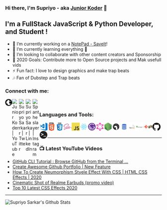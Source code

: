 ### Hi there, I'm Supriyo - aka [Junior Koder][website] 👋

## I'm a FullStack JavaScript & Python Developer, and Student !

- 🔭 I’m currently working on a [NotePad - SaveIt](https://github.com/spantheslayer/saveit)!
- 🌱 I’m currently learning everything 🤣
- 👯 I’m looking to collaborate with other content creators and Sponsorship
- 🥅 2020 Goals: Contribute more to Open Source projects and Mak usefull vids
- ⚡ Fun fact: I love to design graphics and make trap beats
- 🎶 Fan of Dubstep and Trap beats

### Connect with me:

[<img align="left" alt="spantheslayer.github.io" width="22px" src="https://raw.githubusercontent.com/iconic/open-iconic/master/svg/globe.svg" />][website]
[<img align="left" alt="Junior Koder | YouTube" width="22px" src="https://cdn.jsdelivr.net/npm/simple-icons@v3/icons/youtube.svg" />][youtube]
[<img align="left" alt="Supriyo Sarkar | Twitter" width="22px" src="https://cdn.jsdelivr.net/npm/simple-icons@v3/icons/twitter.svg" />][twitter]
[<img align="left" alt="Supriyo Sarkar | LinkedIn" width="22px" src="https://cdn.jsdelivr.net/npm/simple-icons@v3/icons/linkedin.svg" />][linkedin]
[<img align="left" alt="Spantheslayer | Instagram" width="22px" src="https://cdn.jsdelivr.net/npm/simple-icons@v3/icons/instagram.svg" />][instagram]

<br />

### Languages and Tools:

<img align="left" alt="Visual Studio Code" width="26px" src="https://raw.githubusercontent.com/github/explore/80688e429a7d4ef2fca1e82350fe8e3517d3494d/topics/visual-studio-code/visual-studio-code.png" />
<img align="left" alt="HTML5" width="26px" src="https://raw.githubusercontent.com/github/explore/80688e429a7d4ef2fca1e82350fe8e3517d3494d/topics/html/html.png" />
<img align="left" alt="CSS3" width="26px" src="https://raw.githubusercontent.com/github/explore/80688e429a7d4ef2fca1e82350fe8e3517d3494d/topics/css/css.png" />
<img align="left" alt="Sass" width="26px" src="https://raw.githubusercontent.com/github/explore/80688e429a7d4ef2fca1e82350fe8e3517d3494d/topics/sass/sass.png" />
<img align="left" alt="JavaScript" width="26px" src="https://raw.githubusercontent.com/github/explore/80688e429a7d4ef2fca1e82350fe8e3517d3494d/topics/javascript/javascript.png" />
<img align="left" alt="React" width="26px" src="https://raw.githubusercontent.com/github/explore/80688e429a7d4ef2fca1e82350fe8e3517d3494d/topics/react/react.png" />
<img align="left" alt="Gatsby" width="26px" src="https://raw.githubusercontent.com/github/explore/e94815998e4e0713912fed477a1f346ec04c3da2/topics/gatsby/gatsby.png" />
<img align="left" alt="GraphQL" width="26px" src="https://raw.githubusercontent.com/github/explore/80688e429a7d4ef2fca1e82350fe8e3517d3494d/topics/graphql/graphql.png" />
<img align="left" alt="Node.js" width="26px" src="https://raw.githubusercontent.com/github/explore/80688e429a7d4ef2fca1e82350fe8e3517d3494d/topics/nodejs/nodejs.png" />
<img align="left" alt="Deno" width="26px" src="https://raw.githubusercontent.com/github/explore/361e2821e2dea67711cde99c9c40ed357061cf27/topics/deno/deno.png" />
<img align="left" alt="SQL" width="26px" src="https://raw.githubusercontent.com/github/explore/80688e429a7d4ef2fca1e82350fe8e3517d3494d/topics/sql/sql.png" />
<img align="left" alt="MySQL" width="26px" src="https://raw.githubusercontent.com/github/explore/80688e429a7d4ef2fca1e82350fe8e3517d3494d/topics/mysql/mysql.png" />
<img align="left" alt="MongoDB" width="26px" src="https://raw.githubusercontent.com/github/explore/80688e429a7d4ef2fca1e82350fe8e3517d3494d/topics/mongodb/mongodb.png" />
<img align="left" alt="Git" width="26px" src="https://raw.githubusercontent.com/github/explore/80688e429a7d4ef2fca1e82350fe8e3517d3494d/topics/git/git.png" />
<img align="left" alt="GitHub" width="26px" src="https://raw.githubusercontent.com/github/explore/78df643247d429f6cc873026c0622819ad797942/topics/github/github.png" />
<img align="left" alt="HTML5" width="26px" src="https://raw.githubusercontent.com/github/explore/80688e429a7d4ef2fca1e82350fe8e3517d3494d/topics/terminal/terminal.png" />
<br />
<br />

---

### 📺 Latest YouTube Videos

<!-- YOUTUBE:START -->
- [GitHub CLI Tutorial : Browse GitHub from the Terminal ...](https://www.youtube.com/watch?v=2MouUI3wgy8)
- [Create Awesome Github Portfolio | New Feature](https://www.youtube.com/watch?v=hEdQSWMZ51E)
- [How To Create Neumorphism Styele Effect With CSS | HTML CSS Effects | 2020](https://www.youtube.com/watch?v=hKG9AWCQQQE)
- [Cinematic Shot of Realme Earbuds (promo video)](https://www.youtube.com/watch?v=GIzyBrG1Sjc)
- [Top 10 Latest CSS Effects 2020](https://www.youtube.com/watch?v=xPOv8DeQyDM)
<!-- YOUTUBE:END -->

---

<img align="left" alt="Supriyo Sarkar's Github Stats" src="https://github-readme-stats.vercel.app/api?username=spantheslayer&show_icons=true&theme=merko&count_private=true" />

[website]: spantheslayer.github.io
[twitter]: https://twitter.com/Spantheslayer
[youtube]: https://www.youtube.com/channel/UCucJhCAW5CqU2Cry5XP9MrA
[instagram]: https://www.instagram.com/spantheslayer.js/
[linkedin]: https://www.linkedin.com/in/supriyo-sarkar-933ba8190/
